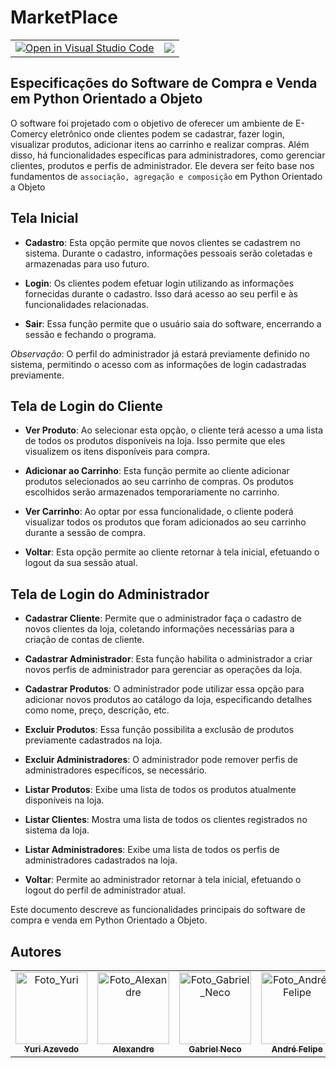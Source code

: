 # MarketPlace

<table>
<tr>
    <td align="center">
        <a href="https://open.vscode.dev/diegorkkj/marketplace">
        <img src="https://classroom.github.com/assets/open-in-vscode-718a45dd9cf7e7f842a935f5ebbe5719a5e09af4491e668f4dbf3b35d5cca122.svg" alt="Open in Visual Studio Code">
        </a>
    </td>
    <td align="center">
        <img src="https://img.shields.io/static/v1?label=STATUS&message=%20EM DESENVOLVIMENTO&color=blue&style=for-the-badge&logo=REACT"/>
    </td>
</tr>
</table>

## Especificações do Software de Compra e Venda em Python Orientado a Objeto

O software foi projetado com o objetivo de oferecer um ambiente de E-Comercy eletrônico onde clientes podem se cadastrar, fazer login, visualizar produtos, adicionar itens ao carrinho e realizar compras. Além disso, há funcionalidades específicas para administradores, como gerenciar clientes, produtos e perfis de administrador.
Ele devera ser feito base nos fundamentos de `associação, agregação e composição` em Python Orientado a Objeto

## Tela Inicial

- **Cadastro**: Esta opção permite que novos clientes se cadastrem no sistema. Durante o cadastro, informações pessoais serão coletadas e armazenadas para uso futuro.

- **Login**: Os clientes podem efetuar login utilizando as informações fornecidas durante o cadastro. Isso dará acesso ao seu perfil e às funcionalidades relacionadas.

- **Sair**: Essa função permite que o usuário saia do software, encerrando a sessão e fechando o programa.

_Observação_: O perfil do administrador já estará previamente definido no sistema, permitindo o acesso com as informações de login cadastradas previamente.

## Tela de Login do Cliente

- **Ver Produto**: Ao selecionar esta opção, o cliente terá acesso a uma lista de todos os produtos disponíveis na loja. Isso permite que eles visualizem os itens disponíveis para compra.

- **Adicionar ao Carrinho**: Esta função permite ao cliente adicionar produtos selecionados ao seu carrinho de compras. Os produtos escolhidos serão armazenados temporariamente no carrinho.

- **Ver Carrinho**: Ao optar por essa funcionalidade, o cliente poderá visualizar todos os produtos que foram adicionados ao seu carrinho durante a sessão de compra.

- **Voltar**: Esta opção permite ao cliente retornar à tela inicial, efetuando o logout da sua sessão atual.

## Tela de Login do Administrador

- **Cadastrar Cliente**: Permite que o administrador faça o cadastro de novos clientes da loja, coletando informações necessárias para a criação de contas de cliente.

- **Cadastrar Administrador**: Esta função habilita o administrador a criar novos perfis de administrador para gerenciar as operações da loja.

- **Cadastrar Produtos**: O administrador pode utilizar essa opção para adicionar novos produtos ao catálogo da loja, especificando detalhes como nome, preço, descrição, etc.

- **Excluir Produtos**: Essa função possibilita a exclusão de produtos previamente cadastrados na loja.

- **Excluir Administradores**: O administrador pode remover perfis de administradores específicos, se necessário.

- **Listar Produtos**: Exibe uma lista de todos os produtos atualmente disponíveis na loja.

- **Listar Clientes**: Mostra uma lista de todos os clientes registrados no sistema da loja.

- **Listar Administradores**: Exibe uma lista de todos os perfis de administradores cadastrados na loja.

- **Voltar**: Permite ao administrador retornar à tela inicial, efetuando o logout do perfil de administrador atual.

Este documento descreve as funcionalidades principais do software de compra e venda em Python Orientado a Objeto.

## Autores

<div align="center">
    <table>
    <tr>
        <td align="center" >
        <a href="https://github.com/Projectyuuri07">
            <img src="https://avatars.githubusercontent.com/Projectyuuri07" width="115px;" alt="Foto_Yuri"/><br>
            <sub>
            <b>Yuri Azevedo</b>
            </sub>
        </a>
        </td>
        <td align="center">
        <a href="https://github.com/vitrolaaotn">
            <img src="https://avatars.githubusercontent.com/vitrolaaotn" width="115px;" alt="Foto_Alexandre"/><br>
            <sub>
            <b>Alexandre</b>
            </sub>
        </a>
        </td>
        <td align="center">
        <a href="https://github.com/1GabsFps">
            <img src="https://avatars.githubusercontent.com/1GabsFps" width="115px;" alt="Foto_Gabriel_Neco"/><br>
            <sub>
            <b>Gabriel Neco</b>
            </sub>
        </a>
        </td>
        <td align="center">
        <a href="https://github.com/DzinnnXn">
            <img src="https://avatars.githubusercontent.com/DzinnnXn" width="115px;" alt="Foto_André_Felipe"/><br>
            <sub>
            <b>André Felipe</b>
            </sub>
        </a>
        </td>
        <td align="center">
        <a href="https://github.com/diegorkkj">
            <img src="https://avatars.githubusercontent.com/diegorkkj" width="115px;" alt="Foto_Diego"/><br>
            <sub>
            <b>Diego</b>
            </sub>
        </a>
        </td>
    </tr>
    </table>
</div>
